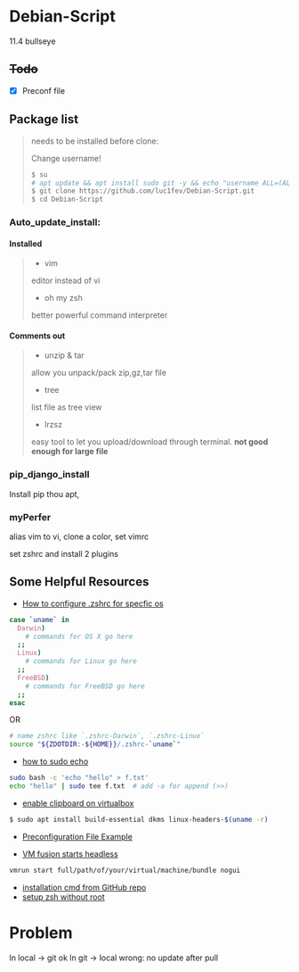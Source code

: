 # Debian-Script
11.4 bullseye

## ~~Todo~~

- [x] Preconf file

## Package list

> needs to be installed before clone:
>
> Change username!
>
> ```bash
> $ su
> # apt update && apt install sudo git -y && echo "username ALL=(ALL) NOPASSWD:ALL" >> /etc/sudoers && exit
> $ git clone https://github.com/luc1fev/Debian-Script.git
> $ cd Debian-Script
> ```
>

### Auto_update_install:

#### Installed

> - vim
>
> editor instead of vi
>
> - oh my zsh
>
> better powerful command interpreter



#### Comments out

> - unzip & tar
>
> allow you unpack/pack zip,gz,tar file
>
> - tree
>
> list file as tree view
>
> - lrzsz
>
> easy tool to let you upload/download through terminal. **not good enough for large file**

### pip_django_install

Install pip thou apt, 



### myPerfer

alias vim to vi, clone a color, set vimrc

set zshrc and install 2 plugins 

## Some Helpful Resources

- [How to configure .zshrc for specfic os](https://unix.stackexchange.com/questions/252166/how-to-configure-zshrc-for-specfic-os)

```bash
case `uname` in
  Darwin)
    # commands for OS X go here
  ;;
  Linux)
    # commands for Linux go here
  ;;
  FreeBSD)
    # commands for FreeBSD go here
  ;;
esac
```
OR

```bash
# name zshrc like `.zshrc-Darwin`, `.zshrc-Linux`
source "${ZDOTDIR:-${HOME}}/.zshrc-`uname`"
```

- [how to sudo echo](https://askubuntu.com/questions/103643/cannot-echo-hello-x-txt-even-with-sudo)

```bash
sudo bash -c 'echo "hello" > f.txt'
echo "hello" | sudo tee f.txt  # add -a for append (>>)
```

- [enable clipboard on virtualbox](https://linuxhint.com/enable-copy-paste-virtualbox-host/)
```bash
$ sudo apt install build-essential dkms linux-headers-$(uname -r)
```

- [Preconfiguration File Example](https://www.debian.org/releases/sarge/i386/apcs01.html.en)

- [VM fusion starts headless](https://stackoverflow.com/questions/62023721/is-it-possible-to-power-on-a-vmware-fusion-virtual-machine-without-opening-the-v)

```bash
vmrun start full/path/of/your/virtual/machine/bundle nogui
```
- [installation cmd from GitHub  repo](https://github.com/ohmyzsh/ohmyzsh#basic-installation)
- [setup zsh without root](https://stackoverflow.com/questions/15293406/install-zsh-without-root-access)

# Problem

ln local -> git ok
ln git -> local wrong: no update after pull
